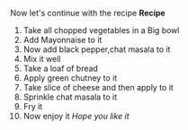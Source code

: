 Now let's continue with the recipe
**Recipe**
1) Take all chopped vegetables in a Big bowl
2) Add Mayonnaise to it
3) Now add black pepper,chat masala to it
4) Mix it well
5) Take a loaf of bread 
6) Apply green chutney to it 
7) Take slice of cheese and then apply to it
8) Sprinkle chat masala to it
9) Fry it
10) Now enjoy it
*Hope you like it*